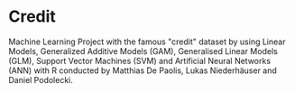 # Credit
Machine Learning Project with the famous "credit" dataset by using Linear Models,  Generalized Additive Models (GAM), Generalised Linear Models (GLM), Support Vector Machines (SVM) and Artificial Neural Networks (ANN) with R conducted by Matthias De Paolis, Lukas Niederhäuser and Daniel Podolecki.
